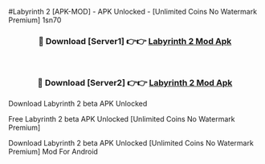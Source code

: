 #Labyrinth 2 [APK-MOD] - APK Unlocked - [Unlimited Coins No Watermark Premium] 1sn70



<div align="center">

<h3>🔴 Download [Server1] 👉👉 <a href="https://momento.my/?title=Labyrinth_2">Labyrinth 2 Mod Apk</a></h3><br>

<h3>🔴 Download [Server2] 👉👉 <a href="https://momento.my/?title=Labyrinth_2">Labyrinth 2 Mod Apk</a></h3>
</div>



Download Labyrinth 2 beta APK Unlocked

Free Labyrinth 2 beta APK Unlocked [Unlimited Coins No Watermark Premium]

Download Labyrinth 2 beta APK Unlocked [Unlimited Coins No Watermark Premium] Mod For Android
